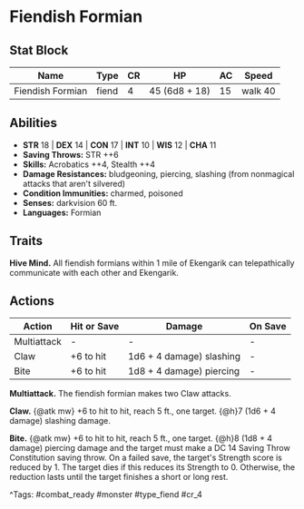 # Fiendish Formian

## Stat Block

| Name | Type | CR | HP | AC | Speed |
|------|------|----|----|----|-------|
| Fiendish Formian | fiend | 4 | 45 (6d8 + 18) | 15 | walk 40 |

## Abilities

- **STR** 18 | **DEX** 14 | **CON** 17 | **INT** 10 | **WIS** 12 | **CHA** 11
- **Saving Throws:** STR ++6  
- **Skills:** Acrobatics ++4, Stealth ++4  
- **Damage Resistances:** bludgeoning, piercing, slashing (from nonmagical attacks that aren't silvered)  
- **Condition Immunities:** charmed, poisoned  
- **Senses:** darkvision 60 ft.  
- **Languages:** Formian

## Traits

**Hive Mind.** All fiendish formians within 1 mile of Ekengarik can telepathically communicate with each other and Ekengarik.


## Actions

| Action | Hit or Save | Damage | On Save |
|--------|--------------|--------|----------|
| Multiattack | - | - | - |
| Claw | +6 to hit | 1d6 + 4 damage) slashing | - |
| Bite | +6 to hit | 1d8 + 4 damage) piercing | - |

**Multiattack.** The fiendish formian makes two Claw attacks.

**Claw.** {@atk mw} +6 to hit to hit, reach 5 ft., one target. {@h}7 (1d6 + 4 damage) slashing damage.

**Bite.** {@atk mw} +6 to hit to hit, reach 5 ft., one target. {@h}8 (1d8 + 4 damage) piercing damage and the target must make a DC 14 Saving Throw Constitution saving throw. On a failed save, the target's Strength score is reduced by 1. The target dies if this reduces its Strength to 0. Otherwise, the reduction lasts until the target finishes a short or long rest.


^Tags: #combat_ready #monster #type_fiend #cr_4